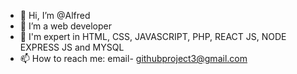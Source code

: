 - 👋 Hi, I’m @Alfred
- 👀 I’m a web developer
- 🌱 I'm expert in HTML, CSS, JAVASCRIPT, PHP, REACT JS, NODE EXPRESS JS and MYSQL
- 📫 How to reach me: email- githubproject3@gmail.com

<!---
Freddywhest/Freddywhest is a ✨ special ✨ repository because its `README.md` (this file) appears on your GitHub profile.
You can click the Preview link to take a look at your changes.
--->
